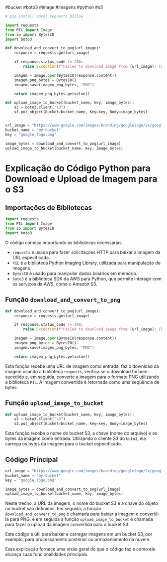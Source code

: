 #bucket #boto3 #image #imagens #python #s3

```python 
# pip install boto3 requests pillow

import requests
from PIL import Image
from io import BytesIO
import boto3

def download_and_convert_to_png(url_image):
    response = requests.get(url_image)

    if response.status_code != 200:
        raise Exception(f"Failed to download image from {url_image}: {response.status_code}")

    imagem = Image.open(BytesIO(response.content))
    imagem_png_bytes = BytesIO()
    imagem.save(imagem_png_bytes, "PNG")

    return imagem_png_bytes.getvalue()

def upload_image_to_bucket(bucket_name, key, image_bytes):
    s3 = boto3.client("s3")
    s3.put_object(Bucket=bucket_name, Key=key, Body=image_bytes)


url_image = "https://www.google.com/images/branding/googlelogo/2x/googlelogo_color_272x92dp.png"
bucket_name = "my-bucket"
key = "google_logo.png"

image_bytes = download_and_convert_to_png(url_image)
upload_image_to_bucket(bucket_name, key, image_bytes)
```

# Explicação do Código Python para Download e Upload de Imagem para o S3

## Importações de Bibliotecas

```python
import requests
from PIL import Image
from io import BytesIO
import boto3
```

O código começa importando as bibliotecas necessárias. 
- `requests` é usada para fazer solicitações HTTP para baixar a imagem da URL especificada.
- `PIL` é a biblioteca Python Imaging Library, utilizada para manipulação de imagens.
- `BytesIO` é usado para manipular dados binários em memória.
- `boto3` é a biblioteca SDK da AWS para Python, que permite interagir com os serviços da AWS, como o Amazon S3.

## Função `download_and_convert_to_png`

```python
def download_and_convert_to_png(url_image):
    response = requests.get(url_image)

    if response.status_code != 200:
        raise Exception(f"Failed to download image from {url_image}: {response.status_code}")

    imagem = Image.open(BytesIO(response.content))
    imagem_png_bytes = BytesIO()
    imagem.save(imagem_png_bytes, "PNG")

    return imagem_png_bytes.getvalue()
```

Esta função recebe uma URL de imagem como entrada, faz o download da imagem usando a biblioteca `requests`, verifica se o download foi bem-sucedido e, em seguida, converte a imagem para o formato PNG utilizando a biblioteca `PIL`. A imagem convertida é retornada como uma sequência de bytes.

## Função `upload_image_to_bucket`

```python
def upload_image_to_bucket(bucket_name, key, image_bytes):
    s3 = boto3.client("s3")
    s3.put_object(Bucket=bucket_name, Key=key, Body=image_bytes)
```

Esta função recebe o nome do bucket S3, a chave (nome do arquivo) e os bytes da imagem como entrada. Utilizando o cliente S3 do `boto3`, ela carrega os bytes da imagem para o bucket especificado.

## Código Principal

```python
url_image = "https://www.google.com/images/branding/googlelogo/2x/googlelogo_color_272x92dp.png"
bucket_name = "my-bucket"
key = "google_logo.png"

image_bytes = download_and_convert_to_png(url_image)
upload_image_to_bucket(bucket_name, key, image_bytes)
```

Neste trecho, a URL da imagem, o nome do bucket S3 e a chave do objeto no bucket são definidos. Em seguida, a função `download_and_convert_to_png` é chamada para baixar a imagem e convertê-la para PNG, e em seguida a função `upload_image_to_bucket` é chamada para fazer o upload da imagem convertida para o bucket S3.

Este código é útil para baixar e carregar imagens em um bucket S3, por exemplo, para processamento posterior ou armazenamento na nuvem.


Essa explicação fornece uma visão geral do que o código faz e como ele alcança suas funcionalidades principais.


